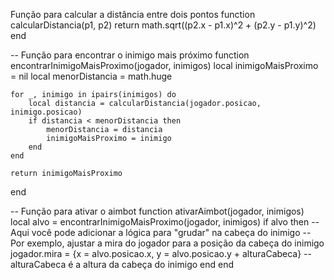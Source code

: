  Função para calcular a distância entre dois pontos
function calcularDistancia(p1, p2)
    return math.sqrt((p2.x - p1.x)^2 + (p2.y - p1.y)^2)
end

-- Função para encontrar o inimigo mais próximo
function encontrarInimigoMaisProximo(jogador, inimigos)
    local inimigoMaisProximo = nil
    local menorDistancia = math.huge

    for _, inimigo in ipairs(inimigos) do
        local distancia = calcularDistancia(jogador.posicao, inimigo.posicao)
        if distancia < menorDistancia then
            menorDistancia = distancia
            inimigoMaisProximo = inimigo
        end
    end

    return inimigoMaisProximo
end

-- Função para ativar o aimbot
function ativarAimbot(jogador, inimigos)
    local alvo = encontrarInimigoMaisProximo(jogador, inimigos)
    if alvo then
        -- Aqui você pode adicionar a lógica para "grudar" na cabeça do inimigo
        -- Por exemplo, ajustar a mira do jogador para a posição da cabeça do inimigo
        jogador.mira = {x = alvo.posicao.x, y = alvo.posicao.y + alturaCabeca} -- alturaCabeca é a altura da cabeça do inimigo
    end
end
